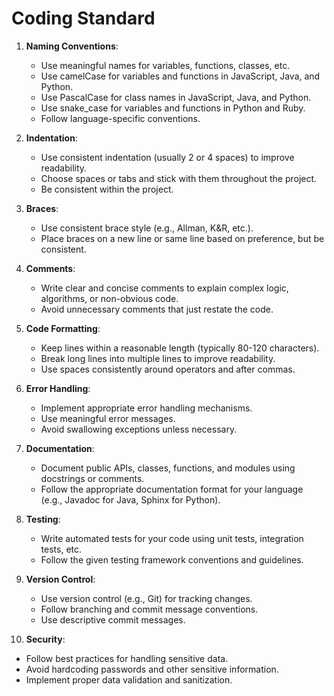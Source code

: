# Coding Standard

1. **Naming Conventions**:
   - Use meaningful names for variables, functions, classes, etc.
   - Use camelCase for variables and functions in JavaScript, Java, and Python.
   - Use PascalCase for class names in JavaScript, Java, and Python.
   - Use snake_case for variables and functions in Python and Ruby.
   - Follow language-specific conventions.

2. **Indentation**:
   - Use consistent indentation (usually 2 or 4 spaces) to improve readability.
   - Choose spaces or tabs and stick with them throughout the project.
   - Be consistent within the project.

3. **Braces**:
   - Use consistent brace style (e.g., Allman, K&R, etc.).
   - Place braces on a new line or same line based on preference, but be consistent.

4. **Comments**:
   - Write clear and concise comments to explain complex logic, algorithms, or non-obvious code.
   - Avoid unnecessary comments that just restate the code.

5. **Code Formatting**:
   - Keep lines within a reasonable length (typically 80-120 characters).
   - Break long lines into multiple lines to improve readability.
   - Use spaces consistently around operators and after commas.

6. **Error Handling**:
   - Implement appropriate error handling mechanisms.
   - Use meaningful error messages.
   - Avoid swallowing exceptions unless necessary.

7. **Documentation**:
   - Document public APIs, classes, functions, and modules using docstrings or comments.
   - Follow the appropriate documentation format for your language (e.g., Javadoc for Java, Sphinx for Python).

8. **Testing**:
   - Write automated tests for your code using unit tests, integration tests, etc.
   - Follow the given testing framework conventions and guidelines.

9. **Version Control**:
   - Use version control (e.g., Git) for tracking changes.
   - Follow branching and commit message conventions.
   - Use descriptive commit messages.

10. **Security**:

- Follow best practices for handling sensitive data.
- Avoid hardcoding passwords and other sensitive information.
- Implement proper data validation and sanitization.

